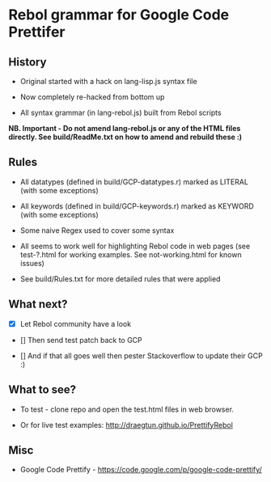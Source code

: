 # Rebol grammar for Google Code Prettifer

## History

* Original started with a hack on lang-lisp.js syntax file

* Now completely re-hacked from bottom up

* All syntax grammar (in lang-rebol.js) built from Rebol scripts

**NB. Important - Do not amend lang-rebol.js or any of the HTML files directly.  See build/ReadMe.txt on how to amend and rebuild these :)**


## Rules

* All datatypes (defined in build/GCP-datatypes.r) marked as LITERAL (with some exceptions)

* All keywords (defined in build/GCP-keywords.r) marked as KEYWORD (with some exceptions)

* Some naive Regex used to cover some syntax

* All seems to work well for highlighting Rebol code in web pages (see test-?.html for working examples. See not-working.html for known issues)

* See build/Rules.txt for more detailed rules that were applied


## What next?

- [x] Let Rebol community have a look

- []  Then send test patch back to GCP

- []  And if that all goes well then pester Stackoverflow to update their GCP :)


## What to see?

* To test - clone repo and open the test.html files in web browser.

* Or for live test examples: http://draegtun.github.io/PrettifyRebol


## Misc

* Google Code Prettify - https://code.google.com/p/google-code-prettify/

